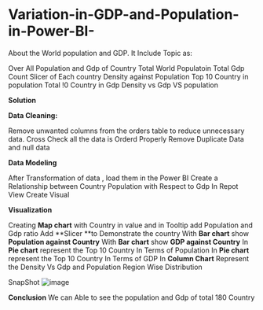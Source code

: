 # Variation-in-GDP-and-Population-in-Power-BI-

About the World population and GDP. It Include Topic as:

Over All Population and Gdp of Country 
Total World Populatoin
Total Gdp Count
Slicer of Each country
Density against Population
Top 10 Country in population
Total !0 Country in Gdp
Density vs Gdp VS population

**Solution**

**Data Cleaning:**

Remove unwanted columns from the orders table to reduce unnecessary data.
Cross Check all the data is Orderd Properly
Remove Duplicate Data and null data

**Data Modeling**

After Transformation of data , load them in the Power BI
Create a Relationship between Country Population with Respect to Gdp
In Repot View Create Visual

**Visualization**

Creating **Map chart** with Country in value and in Tooltip add Population and Gdp ratio
Add **Slicer **to Demonstrate the country
With **Bar chart** show **Population against Country**
With **Bar chart** show **GDP against Country**
In **Pie chart** represent the Top 10 Country In Terms of Population
In **Pie chart** represent the Top 10 Country In Terms of GDP
In **Column Chart** Represent the Density Vs Gdp and Population
Region Wise Distribution

SnapShot
![image](https://github.com/user-attachments/assets/9506aedc-bc73-460f-9736-a89340720f23)

**Conclusion**
We can Able to see the population and Gdp of total 180 Country


